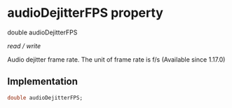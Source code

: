 


# audioDejitterFPS property







double audioDejitterFPS
  
_<span class="feature">read / write</span>_



<p>Audio dejitter frame rate. The unit of frame rate is f/s (Available since 1.17.0)</p>



## Implementation

```dart
double audioDejitterFPS;
```







